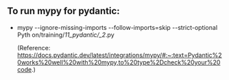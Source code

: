 ## To run mypy for pydantic:

- mypy --ignore-missing-imports --follow-imports=skip --strict-optional Pyth
  on/training/_11_pydantic/\_2_.py

  (Reference: https://docs.pydantic.dev/latest/integrations/mypy/#:~:text=Pydantic%20works%20well%20with%20mypy,to%20type%2Dcheck%20your%20code.)
